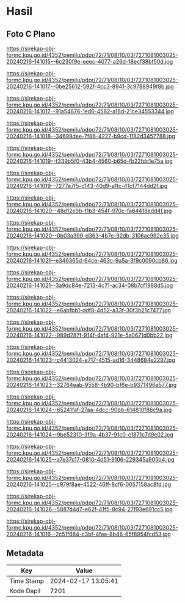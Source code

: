 # Hasil

## Foto C Plano

https://sirekap-obj-formc.kpu.go.id/4352/pemilu/pdpr/72/71/08/10/03/7271081003025-20240216-141015--6c230f9e-eeec-4077-a26d-18ecf38bf50d.jpg

https://sirekap-obj-formc.kpu.go.id/4352/pemilu/pdpr/72/71/08/10/03/7271081003025-20240216-141017--0be25612-592f-4cc3-8941-3c9788949f8b.jpg

https://sirekap-obj-formc.kpu.go.id/4352/pemilu/pdpr/72/71/08/10/03/7271081003025-20240216-141017--91a54676-1ed6-4562-a16d-21ce34553344.jpg

https://sirekap-obj-formc.kpu.go.id/4352/pemilu/pdpr/72/71/08/10/03/7271081003025-20240216-141018--34699dee-7f86-4227-b9cd-1182d3457788.jpg

https://sirekap-obj-formc.kpu.go.id/4352/pemilu/pdpr/72/71/08/10/03/7271081003025-20240216-141019--f339b5f0-43b4-4560-b65d-fb22fdc1e75a.jpg

https://sirekap-obj-formc.kpu.go.id/4352/pemilu/pdpr/72/71/08/10/03/7271081003025-20240216-141019--7277e7f5-c143-40d9-a1fc-41cf7144dd2f.jpg

https://sirekap-obj-formc.kpu.go.id/4352/pemilu/pdpr/72/71/08/10/03/7271081003025-20240216-141020--48d12e9b-f1b3-454f-970c-fa64418edd4f.jpg

https://sirekap-obj-formc.kpu.go.id/4352/pemilu/pdpr/72/71/08/10/03/7271081003025-20240216-141020--0b03a399-d363-4b7e-92db-3106ac992e35.jpg

https://sirekap-obj-formc.kpu.go.id/4352/pemilu/pdpr/72/71/08/10/03/7271081003025-20240216-141021--e346365d-64ce-463c-9a5a-3f9c0090cb86.jpg

https://sirekap-obj-formc.kpu.go.id/4352/pemilu/pdpr/72/71/08/10/03/7271081003025-20240216-141021--3a9dc84e-7213-4c71-ac34-08b7cf1988d5.jpg

https://sirekap-obj-formc.kpu.go.id/4352/pemilu/pdpr/72/71/08/10/03/7271081003025-20240216-141022--e6abfbb1-ddf8-4d52-a33f-30f3b21c7477.jpg

https://sirekap-obj-formc.kpu.go.id/4352/pemilu/pdpr/72/71/08/10/03/7271081003025-20240216-141022--989d287f-914f-4af4-921e-5a0671d0bb22.jpg

https://sirekap-obj-formc.kpu.go.id/4352/pemilu/pdpr/72/71/08/10/03/7271081003025-20240216-141023--c4413024-e717-4515-ad16-3448684e2297.jpg

https://sirekap-obj-formc.kpu.go.id/4352/pemilu/pdpr/72/71/08/10/03/7271081003025-20240216-141023--32764eab-9558-4b90-bf6e-b9371496e577.jpg

https://sirekap-obj-formc.kpu.go.id/4352/pemilu/pdpr/72/71/08/10/03/7271081003025-20240216-141024--65241faf-27aa-4dcc-90bb-614810f86c9a.jpg

https://sirekap-obj-formc.kpu.go.id/4352/pemilu/pdpr/72/71/08/10/03/7271081003025-20240216-141024--9be52310-3f9a-4b37-91c0-c1871c7d9e02.jpg

https://sirekap-obj-formc.kpu.go.id/4352/pemilu/pdpr/72/71/08/10/03/7271081003025-20240216-141025--a7e37c17-0810-4d51-9106-229345a905b4.jpg

https://sirekap-obj-formc.kpu.go.id/4352/pemilu/pdpr/72/71/08/10/03/7271081003025-20240216-141025--c979f8ae-4522-46ff-8cf6-0057158ac8fd.jpg

https://sirekap-obj-formc.kpu.go.id/4352/pemilu/pdpr/72/71/08/10/03/7271081003025-20240216-141026--5887d4d7-e62f-41f5-8c94-27f93e691cc5.jpg

https://sirekap-obj-formc.kpu.go.id/4352/pemilu/pdpr/72/71/08/10/03/7271081003025-20240216-141016--2c51f684-c3bf-4faa-8b46-65f8954fcd53.jpg


## Metadata

| Key        | Value               |
| ---------- | ------------------- |
| Time Stamp | 2024-02-17 13:05:41 |
| Kode Dapil | 7201                |



